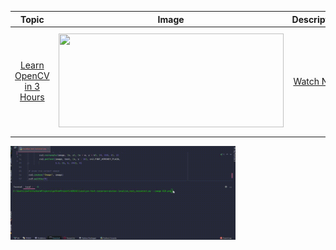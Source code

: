 <table>
<thead>
<tr>
<th align="center">Topic</th>
<th align="center">Image</th>
<th align="center">Description</th>
</tr>
</thead>
<tbody>
<tr>
<tr>
<td align="center"><a href="https://github.com/murtazahassan/Learn-OpenCV-in-3-hours">Learn OpenCV in 3 Hours</a></td>
<td align="center"><a target="_blank" rel="noopener noreferrer" href="https://github.com/davidr-AI/OpenCV-Python/blob/main/images/OCR.gif"><img src="https://github.com/murtazahassan/Learn-OpenCV-in-3-hours/raw/master/Resources/Thumbnail.jpg" width="360" height="150" style="max-width: 100%;"></a></td>
<td align="center"><a href="https://youtu.be/WQeoO7MI0Bs" rel="nofollow">Watch Now</a></td>
<td align="center">Learn Opencv in 3 hours using Python. 3 Example Projects included.  <br></td>
</tr>
</tbody>
</table>
  
<td align="center"><a target="_blank" rel="noopener noreferrer" href="https://github.com/davidr-AI/OpenCV-Python/blob/main/images/OCR.gif"><img src="https://github.com/davidr-AI/OpenCV-Python/blob/main/images/OCR.gif" width="360" height="150" style="max-width: 100%;"></a></td>


